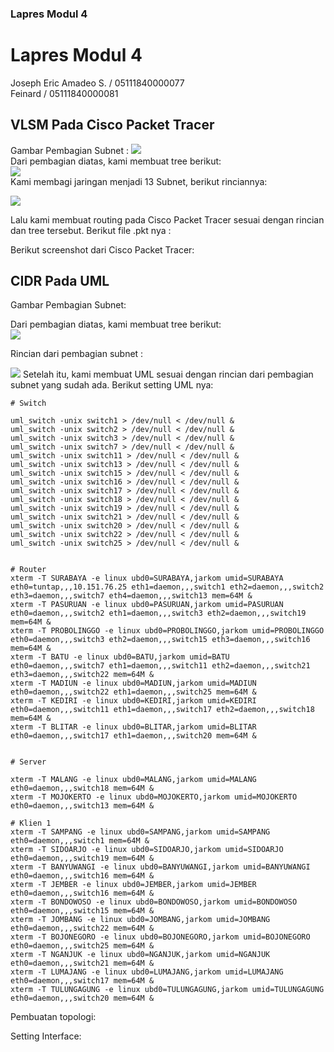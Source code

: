 ### Lapres Modul 4
# Lapres Modul 4

Joseph Eric Amadeo S. / 05111840000077   
Feinard / 05111840000081

## VLSM Pada Cisco Packet Tracer

Gambar Pembagian Subnet  :
**![](https://lh4.googleusercontent.com/acdavSd2G7ZPeRaLu3TTnLu7atRTXcdwMEjvWkQLWKnO51O1ymamACNN34bU8YQWlhe2vrLgGH2aIB-DSbWIMu7dpWJGuLRTWfOW878Bx31riUmbM_VvegfLoU4JKOzP5cEad8OX)**  
Dari pembagian diatas, kami membuat tree berikut:   
**![](https://lh5.googleusercontent.com/8Xlrz-12jSMdS1DSt3pVw-q9XQ-ispgMeuXvUQ3h17Ki3o0uOIZPpTHGBBnYqPB9qocvEz-3aKhtCRH1DncQhIpNIpZbqkyp7xzgCiqkbgKXCMfwLNq9HfuWXKc3YhHXBCvKcrVY)**    
Kami membagi jaringan menjadi 13 Subnet, berikut rinciannya:   

**![](https://lh6.googleusercontent.com/bbyoc84EmgFeaqVRSGb3o74t1nvXEkpZ9K-S-mbMsxWz_HM5AgPQYpxB5AVwKI0Ukmlv9cq4vnXl7VzsA-yqvDsB_EITZNYwBQ_-lTpYRp-kXn1Has0Iec4MwTZE0ZX_pdp5Jyks)**  

Lalu kami membuat routing pada Cisco Packet Tracer sesuai dengan rincian dan tree tersebut. Berikut file .pkt nya :

Berikut screenshot dari Cisco Packet Tracer:



## CIDR Pada UML
Gambar Pembagian Subnet:


Dari pembagian diatas, kami membuat tree berikut:   
**![](https://lh4.googleusercontent.com/VmSljbrgNBieoO5y4_skfM-Xx387xqquWAauFP7ZR7afjlVi1JSPxvt6euxILj7OJFZqV0iRjgnnNTQyXBG1BO9Swsnhl5HzK4mc57WNe0As5KHZr4k4NgTTqIfGrRZXfC-bhMr1)**


Rincian dari pembagian subnet :  

**![](https://lh6.googleusercontent.com/lrqP4l7Y4N7bhCwIvJ4hwEq-eH1phU7tCYQjNT2CCCJaCDLFtJoZtP2grUg0-K8Q1D3KyeU4zMTOMY5fJCSeYnE24b99MrziRPzPtDkwbToo4vw8QZx50t4rPST8IhWqN8iZOfK0)**
Setelah itu, kami membuat UML sesuai dengan rincian dari pembagian subnet yang sudah ada. Berikut setting UML nya:  
```
# Switch

uml_switch -unix switch1 > /dev/null < /dev/null & 
uml_switch -unix switch2 > /dev/null < /dev/null & 
uml_switch -unix switch3 > /dev/null < /dev/null & 
uml_switch -unix switch7 > /dev/null < /dev/null & 
uml_switch -unix switch11 > /dev/null < /dev/null & 
uml_switch -unix switch13 > /dev/null < /dev/null & 
uml_switch -unix switch15 > /dev/null < /dev/null & 
uml_switch -unix switch16 > /dev/null < /dev/null & 
uml_switch -unix switch17 > /dev/null < /dev/null & 
uml_switch -unix switch18 > /dev/null < /dev/null & 
uml_switch -unix switch19 > /dev/null < /dev/null & 
uml_switch -unix switch21 > /dev/null < /dev/null & 
uml_switch -unix switch20 > /dev/null < /dev/null & 
uml_switch -unix switch22 > /dev/null < /dev/null & 
uml_switch -unix switch25 > /dev/null < /dev/null & 


# Router
xterm -T SURABAYA -e linux ubd0=SURABAYA,jarkom umid=SURABAYA eth0=tuntap,,,10.151.76.25 eth1=daemon,,,switch1 eth2=daemon,,,switch2 eth3=daemon,,,switch7 eth4=daemon,,,switch13 mem=64M &
xterm -T PASURUAN -e linux ubd0=PASURUAN,jarkom umid=PASURUAN eth0=daemon,,,switch2 eth1=daemon,,,switch3 eth2=daemon,,,switch19 mem=64M &
xterm -T PROBOLINGGO -e linux ubd0=PROBOLINGGO,jarkom umid=PROBOLINGGO eth0=daemon,,,switch3 eth2=daemon,,,switch15 eth3=daemon,,,switch16 mem=64M &
xterm -T BATU -e linux ubd0=BATU,jarkom umid=BATU eth0=daemon,,,switch7 eth1=daemon,,,switch11 eth2=daemon,,,switch21 eth3=daemon,,,switch22 mem=64M &
xterm -T MADIUN -e linux ubd0=MADIUN,jarkom umid=MADIUN eth0=daemon,,,switch22 eth1=daemon,,,switch25 mem=64M &
xterm -T KEDIRI -e linux ubd0=KEDIRI,jarkom umid=KEDIRI eth0=daemon,,,switch11 eth1=daemon,,,switch17 eth2=daemon,,,switch18 mem=64M &
xterm -T BLITAR -e linux ubd0=BLITAR,jarkom umid=BLITAR eth0=daemon,,,switch17 eth1=daemon,,,switch20 mem=64M &


# Server

xterm -T MALANG -e linux ubd0=MALANG,jarkom umid=MALANG eth0=daemon,,,switch18 mem=64M &
xterm -T MOJOKERTO -e linux ubd0=MOJOKERTO,jarkom umid=MOJOKERTO eth0=daemon,,,switch13 mem=64M &

# Klien 1
xterm -T SAMPANG -e linux ubd0=SAMPANG,jarkom umid=SAMPANG eth0=daemon,,,switch1 mem=64M &
xterm -T SIDOARJO -e linux ubd0=SIDOARJO,jarkom umid=SIDOARJO eth0=daemon,,,switch19 mem=64M &
xterm -T BANYUWANGI -e linux ubd0=BANYUWANGI,jarkom umid=BANYUWANGI eth0=daemon,,,switch16 mem=64M &
xterm -T JEMBER -e linux ubd0=JEMBER,jarkom umid=JEMBER eth0=daemon,,,switch16 mem=64M &
xterm -T BONDOWOSO -e linux ubd0=BONDOWOSO,jarkom umid=BONDOWOSO eth0=daemon,,,switch15 mem=64M &
xterm -T JOMBANG -e linux ubd0=JOMBANG,jarkom umid=JOMBANG eth0=daemon,,,switch22 mem=64M &
xterm -T BOJONEGORO -e linux ubd0=BOJONEGORO,jarkom umid=BOJONEGORO eth0=daemon,,,switch25 mem=64M &
xterm -T NGANJUK -e linux ubd0=NGANJUK,jarkom umid=NGANJUK eth0=daemon,,,switch21 mem=64M &
xterm -T LUMAJANG -e linux ubd0=LUMAJANG,jarkom umid=LUMAJANG eth0=daemon,,,switch17 mem=64M &
xterm -T TULUNGAGUNG -e linux ubd0=TULUNGAGUNG,jarkom umid=TULUNGAGUNG eth0=daemon,,,switch20 mem=64M &
```

Pembuatan topologi:    


Setting Interface:  
